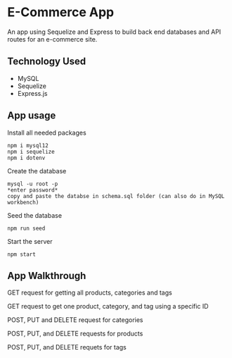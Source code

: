 # E-Commerce App

An app using Sequelize and Express to build back end databases and API routes for an e-commerce site.


## Technology Used
* MySQL 
* Sequelize
* Express.js


## App usage
Install all needed packages 
```
npm i mysql12
npm i sequelize
npm i dotenv
```
Create the database
```
mysql -u root -p
*enter password*
copy and paste the databse in schema.sql folder (can also do in MySQL workbench)
```
Seed the database 
```
npm run seed
```

Start the server   
```
npm start
```


## App Walkthrough

GET request for getting all products, categories and tags



GET request to get one product, category, and tag using a specific ID


POST, PUT and DELETE request for categories


POST, PUT, and DELETE requests for products


POST, PUT, and DELETE requets for tags
